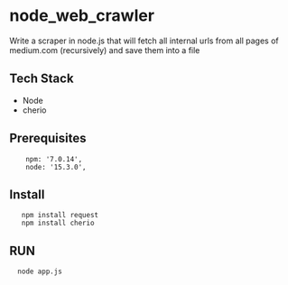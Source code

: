 # node_web_crawler
Write a scraper in node.js that will fetch all internal urls from all pages of medium.com (recursively) and save them into a file

## Tech Stack
 
 * Node
 * cherio


## Prerequisites

``` 
    npm: '7.0.14',
    node: '15.3.0',
   ```
  
 ## Install
 ``` 
    npm install request
    npm install cherio
  ```
  
 ## RUN
  ```
    node app.js
 
